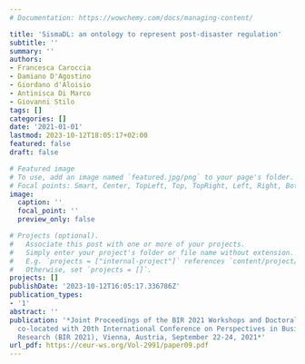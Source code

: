 ```yaml
---
# Documentation: https://wowchemy.com/docs/managing-content/

title: 'SismaDL: an ontology to represent post-disaster regulation'
subtitle: ''
summary: ''
authors:
- Francesca Caroccia
- Damiano D'Agostino
- Giordano d'Aloisio
- Antinisca Di Marco
- Giovanni Stilo
tags: []
categories: []
date: '2021-01-01'
lastmod: 2023-10-12T18:05:17+02:00
featured: false
draft: false

# Featured image
# To use, add an image named `featured.jpg/png` to your page's folder.
# Focal points: Smart, Center, TopLeft, Top, TopRight, Left, Right, BottomLeft, Bottom, BottomRight.
image:
  caption: ''
  focal_point: ''
  preview_only: false

# Projects (optional).
#   Associate this post with one or more of your projects.
#   Simply enter your project's folder or file name without extension.
#   E.g. `projects = ["internal-project"]` references `content/project/deep-learning/index.md`.
#   Otherwise, set `projects = []`.
projects: []
publishDate: '2023-10-12T16:05:17.336786Z'
publication_types:
- '1'
abstract: ''
publication: '*Joint Proceedings of the BIR 2021 Workshops and Doctoral Consortium
  co-located with 20th International Conference on Perspectives in Business Informatics
  Research (BIR 2021), Vienna, Austria, September 22-24, 2021*'
url_pdf: https://ceur-ws.org/Vol-2991/paper09.pdf
---
```

